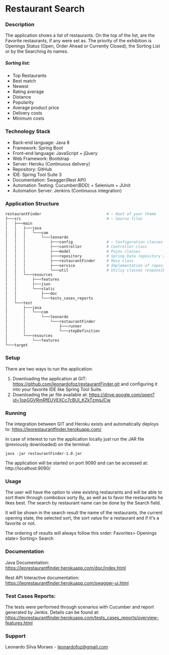 # Restaurant Search

### Description 
The application shows a list of restaurants. On the top of the list, are the Favorite restaurants, if any were set as. The priority of the exhibition is Openings Status (Open, Order Ahead or Currently Closed), the Sorting List or by the Searching its names.
   ##### Sorting list:
   - Top Restaurants
   - Best match
   - Newest
   - Rating average
   - Distance
   - Popularity
   - Average product price
   - Delivery costs
   - Minimum costs

### Technology Stack
- Back-end language: Java 8
- Framework: Spring Boot
- Front-end language: JavaScript + jQuery
- Web Framework: Bootstrap
- Server: Heroku (Continuous delivery)
- Repository: GitHub
- IDE: Spring Tool Suite 3
- Documentation: Swagger(Rest API)
- Automation Testing: Cucumber(BDD) + Selenium + JUnit
- Automation Server: Jenkins (Continuous integration)

### Application Structure
```bash
restaurantFinder                             # — Root of your theme
├───src                                      # — Source files
│   ├───main
│   │   ├───java
│   │   │   └───com
│   │   │       └───leonardo
│   │   │           ├───config               # — Configuration classes
│   │   │           ├───controller           # Controller class
│   │   │           ├───model                # Pojos classes
│   │   │           ├───repository           # Spring Data repository abstraction
│   │   │           ├───restaurantFinder     # Main class
│   │   │           ├───service              # Implementation of repository
│   │   │           └───util                 # Utiliy classes responsible for organize the data
│   │   └───resources
│   │       ├───features
│   │       ├───json
│   │       └───static
│   │           ├───doc
│   │           └───tests_cases_reports
│   └───test
│       ├───java
│       │   └───com
│       │       └───leonardo
│       │           └───restaurantFinder
│       │               ├───runner
│       │               └───stepDefinition
│       └───resources
│           └───features
└───target
```

### Setup
There are two ways to run the application:

1) Downloading the application at GIT: https://github.com/leonardofoz/restaurantFinder.git and configuring it into your favorite IDE like Spring Tool Suite.
2) Downloading the jar file available at: https://drive.google.com/open?id=1opGGVRmRfEUVEXCc7cBUI_KZkTzmqJCw

### Running
The integration between GIT and Heroku exists and automatically deploys to: https://leorestaurantfinder.herokuapp.com/

In case of interest to run the application locally just run the JAR file (previously downloaded) on the terminal:
```
java -jar restaurantFinder-1.0.jar
```
The application will be started on port 9090 and can be accessed at: http://localhost:9090/

### Usage
The user will have the option to view existing restaurants and will be able to sort them through combobox sorty By, as well as to favor the restaurants he likes best. The search by restaurant name can be done by the Search field.

It will be shown in the search result the name of the restaurants, the current opening state, the
selected sort, the sort value for a restaurant and if it's a favorite or not.

The ordering of results will always follow this order:
Favorites> Openings state> Sorting> Search

### Documentation
Java Documentation:
https://leorestaurantfinder.herokuapp.com/doc/index.html

Rest API Interactive documentation:
https://leorestaurantfinder.herokuapp.com/swagger-ui.html

### Test Cases Reports:
The tests were performed through scenarios with Cucumber and report generated by Jenkis. Details can be found at:
https://leorestaurantfinder.herokuapp.com/tests_cases_reports/overview-features.html

### Support
Leonardo Silva Moraes - leonardofoz@gmail.com


